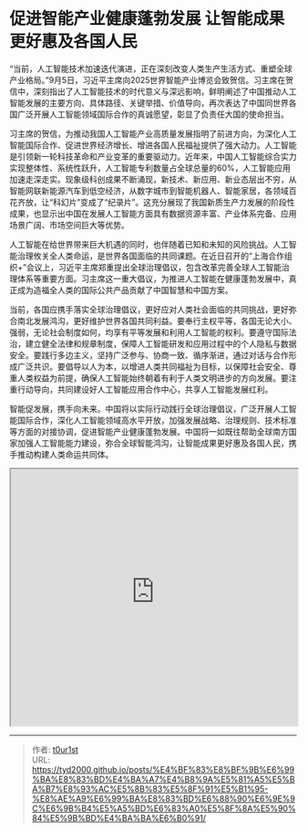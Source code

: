 # 促进智能产业健康蓬勃发展 让智能成果更好惠及各国人民


“当前，人工智能技术加速迭代演进，正在深刻改变人类生产生活方式、重塑全球产业格局。”9月5日，习近平主席向2025世界智能产业博览会致贺信。习主席在贺信中，深刻指出了人工智能技术的时代意义与深远影响，鲜明阐述了中国推动人工智能发展的主要方向、具体路径、关键举措、价值导向，再次表达了中国同世界各国广泛开展人工智能领域国际合作的真诚愿望，彰显了负责任大国的使命担当。

习主席的贺信，为推动我国人工智能产业高质量发展指明了前进方向，为深化人工智能国际合作、促进世界经济增长、增进各国人民福祉提供了强大动力。人工智能是引领新一轮科技革命和产业变革的重要驱动力。近年来，中国人工智能综合实力实现整体性、系统性跃升，人工智能专利数量占全球总量的60%，人工智能应用加速走深走实。现象级科创成果不断涌现，新技术、新应用、新业态层出不穷，从智能网联新能源汽车到低空经济，从数字城市到智能机器人、智能家居，各领域百花齐放，让“科幻片”变成了“纪录片”。这充分展现了我国新质生产力发展的阶段性成果，也显示出中国在发展人工智能方面具有数据资源丰富、产业体系完备、应用场景广阔、市场空间巨大等优势。

人工智能在给世界带来巨大机遇的同时，也伴随着已知和未知的风险挑战。人工智能治理攸关全人类命运，是世界各国面临的共同课题。在近日召开的“上海合作组织+”会议上，习近平主席郑重提出全球治理倡议，包含改革完善全球人工智能治理体系等重要方面。习主席这一重大倡议，为推进人工智能在健康蓬勃发展中，真正成为造福全人类的国际公共产品贡献了中国智慧和中国方案。

当前，各国应携手落实全球治理倡议，更好应对人类社会面临的共同挑战，更好弥合南北发展鸿沟，更好维护世界各国共同利益。要奉行主权平等，各国无论大小、强弱，无论社会制度如何，均享有平等发展和利用人工智能的权利。要遵守国际法治，建立健全法律和规章制度，保障人工智能研发和应用过程中的个人隐私与数据安全。要践行多边主义，坚持广泛参与、协商一致、循序渐进，通过对话与合作形成广泛共识。要倡导以人为本，以增进人类共同福祉为目标，以保障社会安全、尊重人类权益为前提，确保人工智能始终朝着有利于人类文明进步的方向发展。要注重行动导向，共同建设好人工智能应用合作中心，共享人工智能发展红利。

智能促发展，携手向未来。中国将以实际行动践行全球治理倡议，广泛开展人工智能国际合作，深化人工智能领域高水平开放，加强发展战略、治理规则、技术标准等方面的对接协调，促进智能产业健康蓬勃发展。中国将一如既往帮助全球南方国家加强人工智能能力建设，弥合全球智能鸿沟，让智能成果更好惠及各国人民，携手推动构建人类命运共同体。

<iframe
    width="100%"
    height="450"
    src="https://content-static.cctvnews.cctv.com/snow-book/index.html?item_id=11771735543412382242"
></iframe>

---

> 作者: [t0ur1st](https://github.com/tyd2000)  
> URL: https://tyd2000.github.io/posts/%E4%BF%83%E8%BF%9B%E6%99%BA%E8%83%BD%E4%BA%A7%E4%B8%9A%E5%81%A5%E5%BA%B7%E8%93%AC%E5%8B%83%E5%8F%91%E5%B1%95-%E8%AE%A9%E6%99%BA%E8%83%BD%E6%88%90%E6%9E%9C%E6%9B%B4%E5%A5%BD%E6%83%A0%E5%8F%8A%E5%90%84%E5%9B%BD%E4%BA%BA%E6%B0%91/  

